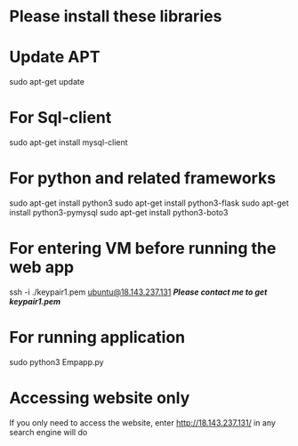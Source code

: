 # Please install these libraries

# Update APT
sudo apt-get update

# For Sql-client
sudo apt-get install mysql-client

# For python and related frameworks
sudo apt-get install python3
sudo apt-get install python3-flask
sudo apt-get install python3-pymysql
sudo apt-get install python3-boto3

# For entering VM before running the web app
ssh -i ./keypair1.pem ubuntu@18.143.237.131
***Please contact me to get keypair1.pem***

# For running application
sudo python3 Empapp.py

# Accessing website only
If you only need to access the website, enter http://18.143.237.131/ in any search engine will do